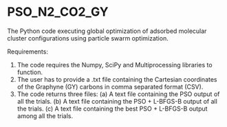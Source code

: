 # PSO_N2_CO2_GY
The Python code executing global optimization of adsorbed molecular cluster configurations using particle swarm optimization. 

Requirements:
1. The code requires the Numpy, SciPy and Multiprocessing libraries to function.
2. The user has to provide a .txt file containing the Cartesian coordinates of the Graphyne (GY) carbons in comma separated format (CSV).
3. The code returns three files:
   (a) A text file containing the PSO output of all the trials.
   (b) A text file containing the PSO + L-BFGS-B output of all the trials.
   (c) A text file containing the best PSO + L-BFGS-B output among all the trials.
